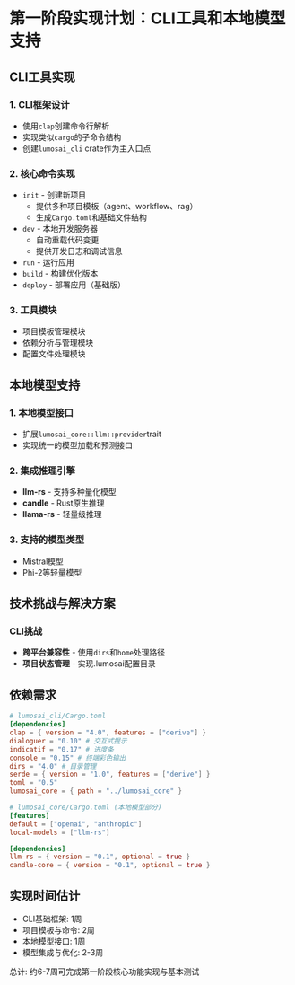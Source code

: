 
# 第一阶段实现计划：CLI工具和本地模型支持

## CLI工具实现

### 1. CLI框架设计
- 使用`clap`创建命令行解析
- 实现类似`cargo`的子命令结构
- 创建`lumosai_cli` crate作为主入口点

### 2. 核心命令实现
- `init` - 创建新项目
  - 提供多种项目模板（agent、workflow、rag）
  - 生成`Cargo.toml`和基础文件结构
- `dev` - 本地开发服务器
  - 自动重载代码变更
  - 提供开发日志和调试信息
- `run` - 运行应用
- `build` - 构建优化版本
- `deploy` - 部署应用（基础版）

### 3. 工具模块
- 项目模板管理模块
- 依赖分析与管理模块
- 配置文件处理模块

## 本地模型支持

### 1. 本地模型接口
- 扩展`lumosai_core::llm::provider`trait
- 实现统一的模型加载和预测接口

### 2. 集成推理引擎
- **llm-rs** - 支持多种量化模型
- **candle** - Rust原生推理
- **llama-rs** - 轻量级推理

### 3. 支持的模型类型
- Mistral模型
- Phi-2等轻量模型

## 技术挑战与解决方案

### CLI挑战
- **跨平台兼容性** - 使用`dirs`和`home`处理路径
- **项目状态管理** - 实现.lumosai配置目录

## 依赖需求

```toml
# lumosai_cli/Cargo.toml
[dependencies]
clap = { version = "4.0", features = ["derive"] }
dialoguer = "0.10" # 交互式提示
indicatif = "0.17" # 进度条
console = "0.15" # 终端彩色输出
dirs = "4.0" # 目录管理
serde = { version = "1.0", features = ["derive"] }
toml = "0.5"
lumosai_core = { path = "../lumosai_core" }

# lumosai_core/Cargo.toml (本地模型部分)
[features]
default = ["openai", "anthropic"]
local-models = ["llm-rs"]

[dependencies]
llm-rs = { version = "0.1", optional = true }
candle-core = { version = "0.1", optional = true }
```

## 实现时间估计

- CLI基础框架: 1周
- 项目模板与命令: 2周
- 本地模型接口: 1周
- 模型集成与优化: 2-3周

总计: 约6-7周可完成第一阶段核心功能实现与基本测试
